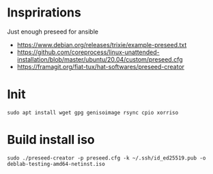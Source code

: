 # Insprirations
Just enough preseed for ansible
 - https://www.debian.org/releases/trixie/example-preseed.txt
 - https://github.com/coreprocess/linux-unattended-installation/blob/master/ubuntu/20.04/custom/preseed.cfg
 - https://framagit.org/fiat-tux/hat-softwares/preseed-creator

# Init
```
sudo apt install wget gpg genisoimage rsync cpio xorriso
```

# Build install iso
```
sudo ./preseed-creator -p preseed.cfg -k ~/.ssh/id_ed25519.pub -o deblab-testing-amd64-netinst.iso
```